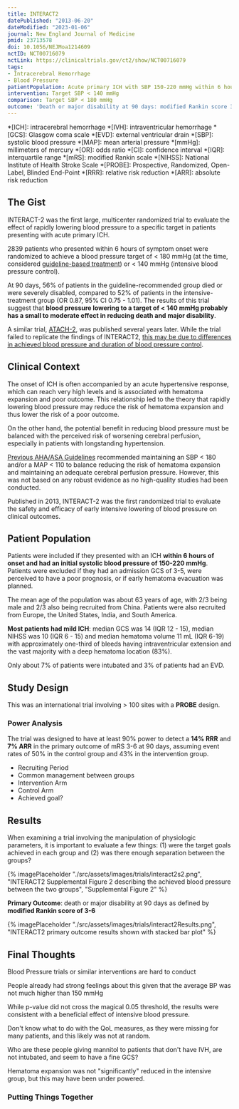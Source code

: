 ```yaml
---
title: INTERACT2
datePublished: "2013-06-20"
dateModified: "2023-01-06"
journal: New England Journal of Medicine
pmid: 23713578
doi: 10.1056/NEJMoa1214609
nctID: NCT00716079
nctLink: https://clinicaltrials.gov/ct2/show/NCT00716079
tags:
- Intracerebral Hemorrhage
- Blood Pressure
patientPopulation: Acute primary ICH with SBP 150-220 mmHg within 6 hours of symptom onset
intervention: Target SBP < 140 mmHg
comparison: Target SBP < 180 mmHg
outcome: 'Death or major disability at 90 days: modified Rankin score 3-6'
---
```


*[ICH]: intracerebral hemorrhage
*[IVH]: intraventricular hemorrhage
*[GCS]: Glasgow coma scale
*[EVD]: external ventricular drain
*[SBP]: systolic blood pressure
*[MAP]: mean arterial pressure
*[mmHg]: millimeters of mercury
*[OR]: odds ratio
*[CI]: confidence interval
*[IQR]: interquartile range
*[mRS]: modified Rankin scale
*[NIHSS]: National Institute of Health Stroke Scale
*[PROBE]: Prospective, Randomized, Open-Label, Blinded End-Point
*[RRR]: relative risk reduction
*[ARR]: absolute risk reduction


## The Gist

INTERACT-2 was the first large, multicenter randomized trial to evaluate the effect of rapidly lowering blood pressure to a specific target in patients presenting with acute primary ICH.

‍2839 patients who presented within 6 hours of symptom onset were randomized to achieve a blood pressure target of < 180 mmHg (at the time, considered [guideline-based treatment](https://doi.org/10.1161/STROKEAHA.107.183689)) or < 140 mmHg (intensive blood pressure control).

At 90 days, 56% of patients in the guideline-recommended group died or were severely disabled, compared to 52% of patients in the intensive-treatment group (OR 0.87, 95% CI 0.75 - 1.01). The results of this trial suggest that **blood pressure lowering to a target of < 140 mmHg probably has a small to moderate effect in reducing death and major disability**.

A similar trial, [ATACH-2](/trials/atach-2/), was published several years later. While the trial failed to replicate the findings of INTERACT2, [this may be due to differences in achieved blood pressure and duration of blood pressure control](/trials/interact2/#putting-things-together).

## Clinical Context

The onset of ICH is often accompanied by an acute hypertensive response, which can reach very high levels and is associated with hematoma expansion and poor outcome. This relationship led to the theory that rapidly lowering blood pressure may reduce the risk of hematoma expansion and thus lower the risk of a poor outcome. 

On the other hand, the potential benefit in reducing blood pressure must be balanced with the perceived risk of worsening cerebral perfusion, especially in patients with longstanding hypertension. 

[Previous AHA/ASA Guidelines](https://doi.org/10.1161/STROKEAHA.107.183689) recommended maintaining an SBP < 180 and/or a MAP < 110 to balance reducing the risk of hematoma expansion and maintaining an adequate cerebral perfusion pressure. However, this was not based on any robust evidence as no high-quality studies had been conducted.

Published in 2013, INTERACT-2 was the first randomized trial to evaluate the safety and efficacy of early intensive lowering of blood pressure on clinical outcomes.

## Patient Population

Patients were included if they presented with an ICH **within 6 hours of onset and had an initial systolic blood pressure of 150-220 mmHg**. Patients were excluded if they had an admission GCS of 3-5, were perceived to have a poor prognosis, or if early hematoma evacuation was planned.

The mean age of the population was about 63 years of age, with 2/3 being male and 2/3 also being recruited from China. Patients were also recruited from Europe, the United States, India, and South America.

**Most patients had mild ICH**: median GCS was 14 (IQR 12 - 15), median NIHSS was 10 (IQR 6 - 15) and median hematoma volume 11 mL (IQR 6-19) with approximately one-third of bleeds having intraventricular extension and the vast majority with a deep hematoma location (83%).

Only about 7% of patients were intubated and 3% of patients had an EVD.

## Study Design

This was an international trial involving > 100 sites with a **PROBE** design.

### Power Analysis

The trial was designed to have at least 90% power to detect a **14% RRR** and **7% ARR** in the primary outcome of mRS 3-6 at 90 days, assuming event rates of 50% in the control group and 43% in the intervention group.


* Recruiting Period
* Common management between groups
* Intervention Arm
* Control Arm
* Achieved goal?

## Results

When examining a trial involving the manipulation of physiologic parameters, it is important to evaluate a few things: (1) were the target goals achieved in each group and (2) was there enough separation between the groups?

{% imagePlaceholder "./src/assets/images/trials/interact2s2.png", "INTERACT2 Supplemental Figure 2 describing the achieved blood pressure between the two groups", "Supplemental Figure 2" %}

**Primary Outcome**: death or major disability at 90 days as defined by **modified Rankin score of 3-6**

{% imagePlaceholder "./src/assets/images/trials/interact2Results.png", "INTERACT2 primary outcome results shown with stacked bar plot" %}

## Final Thoughts

Blood Pressure trials or similar interventions are hard to conduct

People already had strong feelings about this given that the average BP was not much higher than 150 mmHg

While p-value did not cross the magical 0.05 threshold, the results were consistent with a beneficial effect of intensive blood pressure.

Don't know what to do with the QoL measures, as they were missing for many patients, and this likely was not at random.

Who are these people giving mannitol to patients that don't have IVH, are not intubated, and seem to have a fine GCS?

Hematoma expansion was not "significantly" reduced in the intensive group, but this may have been under powered.

### Putting Things Together